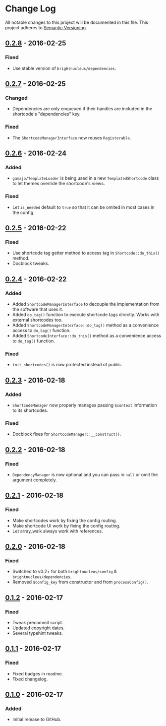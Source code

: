 # Change Log
All notable changes to this project will be documented in this file.
This project adheres to [Semantic Versioning](http://semver.org/).

## [0.2.8] - 2016-02-25
### Fixed
- Use stable version of `brightnucleus/dependencies`.

## [0.2.7] - 2016-02-25
### Changed
- Dependencies are only enqueued if their handles are included in the shortcode's "dependencies" key.

### Fixed
- The `ShortcodeManagerInterface` now reuses `Registerable`.

## [0.2.6] - 2016-02-24
### Added
- `gamajo/TemplateLoader` is being used in a new `TemplatedShortcode` class to let themes override the shortcode's views.

### Fixed
- Let `is_needed` default to `true` so that it can be omited in most cases in the config.

## [0.2.5] - 2016-02-22
### Fixed
- Use shortcode tag getter method to access tag in `Shortcode::do_this()` method.
- Docblock tweaks.

## [0.2.4] - 2016-02-22
### Added
- Added `ShortcodeManagerInterface` to decouple the implementation from the software that uses it.
- Added `do_tag()` function to execute shortcode tags directly. Works with external shortcodes too.
- Added `ShortcodeManagerInterface::do_tag()` method as a convenience access to `do_tag()` function.
- Added `ShortcodeInterface::do_this()` method as a convenience access to `do_tag()` function.

### Fixed
- `init_shortcodes()` is now protected instead of public.

## [0.2.3] - 2016-02-18
### Added
- `ShortcodeManager` now properly manages passing `$context` information to its shortcodes.

### Fixed
- Docblock fixes for `ShortcodeManager::__construct()`.

## [0.2.2] - 2016-02-18
### Fixed
- `DependencyManager` is now optional and you can pass in `null` or omit the argument completely.

## [0.2.1] - 2016-02-18
### Fixed
- Make shortcodes work by fixing the config routing.
- Make shortcode UI work by fixing the config routing.
- Let array_walk always work with references.

## [0.2.0] - 2016-02-18
### Fixed
- Switched to v0.2+ for both `brightnucleus/config` & `brightnucleus/dependencies`.
- Removed `$config_key` from constructor and from `processConfig()`.

## [0.1.2] - 2016-02-17
### Fixed
- Tweak precommit script.
- Updated copyright dates.
- Several typehint tweaks.

## [0.1.1] - 2016-02-17
### Fixed
- Fixed badges in readme.
- Fixed changelog.

## [0.1.0] - 2016-02-17
### Added
- Initial release to GitHub.

[0.2.8]: https://github.com/brightnucleus/shortcodes/compare/v0.2.7...v0.2.8
[0.2.7]: https://github.com/brightnucleus/shortcodes/compare/v0.2.6...v0.2.7
[0.2.6]: https://github.com/brightnucleus/shortcodes/compare/v0.2.5...v0.2.6
[0.2.5]: https://github.com/brightnucleus/shortcodes/compare/v0.2.4...v0.2.5
[0.2.4]: https://github.com/brightnucleus/shortcodes/compare/v0.2.3...v0.2.4
[0.2.3]: https://github.com/brightnucleus/shortcodes/compare/v0.2.2...v0.2.3
[0.2.2]: https://github.com/brightnucleus/shortcodes/compare/v0.2.1...v0.2.2
[0.2.1]: https://github.com/brightnucleus/shortcodes/compare/v0.2.0...v0.2.1
[0.2.0]: https://github.com/brightnucleus/shortcodes/compare/v0.1.2...v0.2.0
[0.1.2]: https://github.com/brightnucleus/shortcodes/compare/v0.1.1...v0.1.2
[0.1.1]: https://github.com/brightnucleus/shortcodes/compare/v0.1.0...v0.1.1
[0.1.0]: https://github.com/brightnucleus/shortcodes/compare/v0.0.0...v0.1.0
